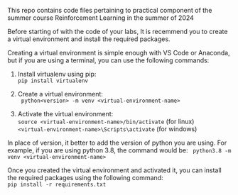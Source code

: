 This repo contains code files pertaining to practical component of the summer course Reinforcement Learning in the summer of 2024

Before starting of with the code of your labs, It is recemmend you to create a virtual environment and install the required packages.

Creating a virtual environment is simple enough with VS Code or Anaconda, but if you are using a terminal, you can use the following commands:
1. Install virtualenv using pip:<br>
```pip install virtualenv```
2. Create a virtual environment:<br>
``` python<version> -m venv <virtual-environment-name>```

3. Activate the virtual environment:<br>
```source <virtual-environment-name>/bin/activate``` (for linux)<br>
```<virtual-environment-name>\Scripts\activate``` (for windows)<br>

In place of version, it better to add the version of python you are using. For example, if you are using python 3.8, the command would be:
``` python3.8 -m venv <virtual-environment-name>```

Once you created the virtual environment and activated it, you can install the required packages using the following command:<br>
```pip install -r requirements.txt```
